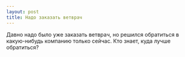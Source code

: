 ```yaml
---
layout: post 
title: Надо заказать ветврач 
--- 
```

Давно надо было уже заказать ветврач, но решился обратиться в какую-нибудь компанию только сейчас. Кто знает, куда лучше обратиться?
